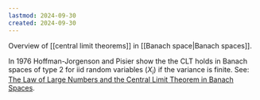 ```yaml
---
lastmod: 2024-09-30
created: 2024-09-30
---
```


Overview of [[central limit theorems]] in [[Banach space|Banach spaces]]. 

In 1976 Hoffman-Jorgenson and Pisier show the the CLT holds in Banach spaces of type 2 for iid random variables $(X_i)$ if the variance is finite. See: [The Law of Large Numbers and the Central Limit Theorem in Banach Spaces](https://www.jstor.org/stable/2243043). 

